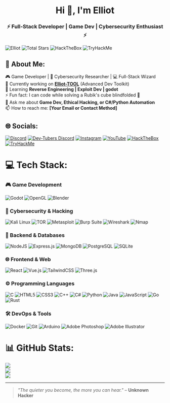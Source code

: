 <h1 align="center">Hi 👋, I'm Elliot</h1>
<h3 align="center">⚡ Full-Stack Developer | Game Dev | Cybersecurity Enthusiast ⚡</h3>

<p align="left"> 
  <img src="https://komarev.com/ghpvc/?username=Elliot&label=Profile%20views&color=0e75b6&style=flat" alt="Elliot" /> 
  <img src="https://img.shields.io/badge/dynamic/json?label=Total%20Stars&query=%24.stars&url=https%3A%2F%2Fapi.github-star-counter.workers.dev%2Fuser%2FElliot" alt="Total Stars">
  <img src="https://img.shields.io/badge/HackTheBox-9FEF00?style=flat&logo=Hack%20The%20Box&logoColor=black" alt="HackTheBox">
  <img src="https://img.shields.io/badge/TryHackMe-212C42?style=flat&logo=TryHackMe&logoColor=white" alt="TryHackMe">
</p>

## 💫 About Me:
🎮 Game Developer | 🔐 Cybersecurity Researcher | 💻 Full-Stack Wizard<br>
🔭 Currently working on **[Elliot-TOOL](https://github.com/yourusername/Elliot-TOOL)** (Advanced Dev Toolkit)<br>
🌱 Learning **Reverse Engineering | Exploit Dev | godot**<br>
⚡ Fun fact: I can code while solving a Rubik's cube blindfolded 🎲<br>
💬 Ask me about **Game Dev, Ethical Hacking, or C#/Python Automation**<br>
📫 How to reach me: **[Your Email or Contact Method]**


## 🌐 Socials:
[![Discord](https://img.shields.io/badge/Discord-%237289DA.svg?logo=discord&logoColor=white)](https://discord.gg/shabgded) 
[![Dev-Tubers Discord](https://img.shields.io/badge/Dev--Tubers-7289DA?style=for-the-badge&logo=discord&logoColor=white)](https://discord.gg/MXaG53Z5PC)
[![Instagram](https://img.shields.io/badge/Instagram-%23E4405F.svg?logo=Instagram&logoColor=white)](https://instagram.com/mohhev.10) 
[![YouTube](https://img.shields.io/badge/YouTube-%23FF0000.svg?logo=YouTube&logoColor=white)](https://youtube.com/@fr3onty)
[![HackTheBox](https://img.shields.io/badge/HackTheBox-9FEF00?logo=Hack%20The%20Box&logoColor=black)](https://app.hackthebox.com/profile/YOUR_ID)
[![TryHackMe](https://img.shields.io/badge/TryHackMe-212C42?logo=TryHackMe&logoColor=white)](https://tryhackme.com/p/YOUR_USERNAME)

# 💻 Tech Stack:
### 🎮 Game Development
![Godot](https://img.shields.io/badge/GODOT-%23FFFFFF.svg?style=for-the-badge&logo=godot-engine)
![OpenGL](https://img.shields.io/badge/OpenGL-%23FFFFFF.svg?style=for-the-badge&logo=opengl)
![Blender](https://img.shields.io/badge/blender-%23F5792A.svg?style=for-the-badge&logo=blender&logoColor=white)

### 🔐 Cybersecurity & Hacking
![Kali Linux](https://img.shields.io/badge/Kali_Linux-557C94?style=for-the-badge&logo=kali-linux&logoColor=white)
![TOR](https://img.shields.io/badge/Tor-7D4698?style=for-the-badge&logo=Tor-Browser&logoColor=white)
![Metasploit](https://img.shields.io/badge/Metasploit-FF0000?style=for-the-badge&logo=Metasploit&logoColor=white)
![Burp Suite](https://img.shields.io/badge/Burp_Suite-FF6633?style=for-the-badge&logo=Burp-Suite&logoColor=white)
![Wireshark](https://img.shields.io/badge/Wireshark-1679A7?style=for-the-badge&logo=Wireshark&logoColor=white)
![Nmap](https://img.shields.io/badge/Nmap-FF6600?style=for-the-badge&logo=Nmap&logoColor=white)

### 💾 Backend & Databases
![NodeJS](https://img.shields.io/badge/node.js-6DA55F?style=for-the-badge&logo=node.js&logoColor=white)
![Express.js](https://img.shields.io/badge/express.js-%23404d59.svg?style=for-the-badge&logo=express&logoColor=%2361DAFB)
![MongoDB](https://img.shields.io/badge/MongoDB-%234ea94b.svg?style=for-the-badge&logo=mongodb&logoColor=white)
![PostgreSQL](https://img.shields.io/badge/PostgreSQL-316192?style=for-the-badge&logo=postgresql&logoColor=white)
![SQLite](https://img.shields.io/badge/SQLite-07405E?style=for-the-badge&logo=sqlite&logoColor=white)

### 🌐 Frontend & Web
![React](https://img.shields.io/badge/react-%2320232a.svg?style=for-the-badge&logo=react&logoColor=%2361DAFB)
![Vue.js](https://img.shields.io/badge/vuejs-%2335495e.svg?style=for-the-badge&logo=vuedotjs&logoColor=%234FC08D)
![TailwindCSS](https://img.shields.io/badge/tailwindcss-%2338B2AC.svg?style=for-the-badge&logo=tailwind-css&logoColor=white)
![Three.js](https://img.shields.io/badge/threejs-black?style=for-the-badge&logo=three.js&logoColor=white)

### ⚙️ Programming Languages
![C](https://img.shields.io/badge/c-%2300599C.svg?style=for-the-badge&logo=c&logoColor=white)
![HTML5](https://img.shields.io/badge/html5-%23E34F26.svg?style=for-the-badge&logo=html5&logoColor=white)
![CSS3](https://img.shields.io/badge/css3-%231572B6.svg?style=for-the-badge&logo=css3&logoColor=white) 
![C++](https://img.shields.io/badge/c++-%2300599C.svg?style=for-the-badge&logo=c%2B%2B&logoColor=white)
![C#](https://img.shields.io/badge/c%23-%23239120.svg?style=for-the-badge&logo=csharp&logoColor=white)
![Python](https://img.shields.io/badge/python-3670A0?style=for-the-badge&logo=python&logoColor=ffdd54)
![Java](https://img.shields.io/badge/java-%23ED8B00.svg?style=for-the-badge&logo=openjdk&logoColor=white)
![JavaScript](https://img.shields.io/badge/javascript-%23323330.svg?style=for-the-badge&logo=javascript&logoColor=%23F7DF1E)
![Go](https://img.shields.io/badge/go-%2300ADD8.svg?style=for-the-badge&logo=go&logoColor=white)
![Rust](https://img.shields.io/badge/rust-%23000000.svg?style=for-the-badge&logo=rust&logoColor=white)

### 🛠️ DevOps & Tools
![Docker](https://img.shields.io/badge/docker-%230db7ed.svg?style=for-the-badge&logo=docker&logoColor=white)
![Git](https://img.shields.io/badge/git-%23F05033.svg?style=for-the-badge&logo=git&logoColor=white)
![Arduino](https://img.shields.io/badge/-Arduino-00979D?style=for-the-badge&logo=Arduino&logoColor=white)
![Adobe Photoshop](https://img.shields.io/badge/adobe%20photoshop-%2331A8FF.svg?style=for-the-badge&logo=adobe%20photoshop&logoColor=white)
![Adobe Illustrator](https://img.shields.io/badge/adobe%20illustrator-%23FF9A00.svg?style=for-the-badge&logo=adobe%20illustrator&logoColor=white)

# 📊 GitHub Stats:
![](https://github-readme-stats.vercel.app/api?username=Elliot&theme=dark&hide_border=false&include_all_commits=false&count_private=false)<br/>
![](https://github-readme-streak-stats.herokuapp.com/?user=Elliot&theme=dark&hide_border=false)<br/>
![](https://github-readme-stats.vercel.app/api/top-langs/?username=Elliot&theme=dark&hide_border=false&include_all_commits=false&count_private=false&layout=compact)

---
> *"The quieter you become, the more you can hear."* – **Unknown Hacker**
